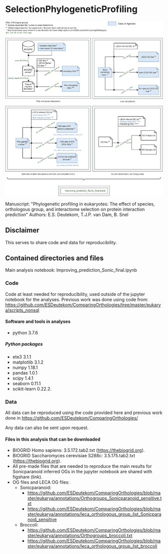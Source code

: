 # SelectionPhylogeneticProfiling

<p align="center"><img src="Workflow.png" width="850" /></p>


Manuscript: "Phylogenetic profiling in eukaryotes: The effect of species, orthologous group, and interactome selection on protein interaction prediction"
Authors: E.S. Deutekom, T.J.P. van Dam, B. Snel

## Disclaimer
This serves to share code and data for reproducibility.

## Contained directories and files
Main analysis notebook: Improving_prediction_Sonic_final.ipynb

### Code
Code at least needed for reproducibility, used outside of the jupyter notebook for the analyses.
Previous work was done using code from: https://github.com/ESDeutekom/ComparingOrthologies/tree/master/eukarya/scripts_nonsql

#### Software and tools in analyses
- python		3.7.6

##### Python packages
- ete3			    3.1.1
- matplotlib 		3.1.2
- numpy			    1.18.1
- pandas		    1.0.1
- scipy			    1.4.1
- seaborn       0.11.1   
- scikit-learn  0.22.2. 

### Data

All data can be reproduced using the code provided here and previous work done in https://github.com/ESDeutekom/ComparingOrthologies/

Any data can also be sent upon request.

#### Files in this analysis that can be downloaded
- BIOGRID Homo sapiens: 3.5.172.tab2.txt (https://thebiogrid.org).
- BIOGRID Saccharomyces cerevisiae S288c: 3.5.175.tab2.txt (https://thebiogrid.org).
- All pre-made files that are needed to reproduce the main results for Sonicparanoid inferred OGs in the jupyter notebook are shared with figshare (link).
- OG files and LECA OG files: 
  - Sonicparanoid: 
    - https://github.com/ESDeutekom/ComparingOrthologies/blob/master/eukarya/annotations/Orthogroups_Sonicparanoid_sensitive.txt
    - https://github.com/ESDeutekom/ComparingOrthologies/blob/master/eukarya/annotations/leca_orthologous_group_list_Sonicparanoid_sensitive
  - Broccoli: 
    - https://github.com/ESDeutekom/ComparingOrthologies/blob/master/eukarya/annotations/Orthogroups_broccoli.txt
    - https://github.com/ESDeutekom/ComparingOrthologies/blob/master/eukarya/annotations/leca_orthologous_group_list_broccoli 
